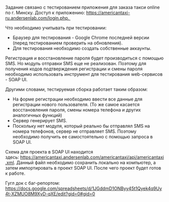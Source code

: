 

Задание связано с тестированием приложения для заказа такси online по г. Минску. Доступ к приложению: https://americantaxi-ru.andersenlab.com/login.php. 

Что необходимо учитывать при тестировании: 

- Браузер для тестирования - Google Chrome последней версии (перед тестированием проверить на обновления).
- Для тестирования необходимо создать собственные аккаунты.

Регистрация и восстановление пароля будет производиться с помощью SMS. Но модуль отправки SMS еще не реализован. Поэтому для получения кодов подтверждения регистрации и смены пароля необходимо использовать инструмент для тестирования web-сервисов - SOAP UI.


Другими словами, тестируемая сборка работает таким образом:

- На форме регистрации необходимо ввести все данные для регистрации нового пользователя. (То же самое касается восстановления пароля, смены номера телефона и других аналогичных функций)
- Сервер генерирует SMS.
- Поскольку нет модуля, который реально бы отправлял SMS на номера телефонов, сервер не отправляет SMS. Поэтому необходимо получить ее самостоятельно с помощью запроса в SOAP UI.

Схема для проекта в SOAP UI находится здесь: https://americantaxi.andersenlab.com/americantaxi/api/americantaxi.xml. Данный файл необходимо сохранить локально на компьютер, а затем импортировать в проект SOAP UI. После чего проект будет готов к работе.


Гугл док с баг-репортом: https://docs.google.com/spreadsheets/d/1JGddmD1ONByy45t1Qyek4q9Uy4t-XZMUO8M9XyD-qXE/edit?gid=0#gid=0

